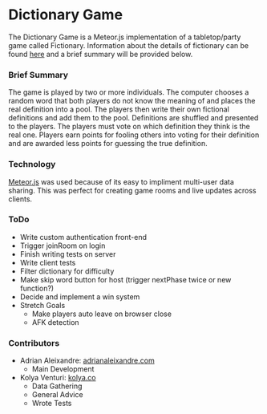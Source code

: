 # Dictionary Game

The Dictionary Game is a Meteor.js implementation of a tabletop/party game called Fictionary. Information about the details of fictionary can be found [here](https://en.wikipedia.org/wiki/Fictionary) and a brief summary will be provided below.

### Brief Summary

The game is played by two or more individuals. The computer chooses a random word that both players do not know the meaning of and places the real definition into a pool. The players then write their own fictional definitions and add them to the pool. Definitions are shuffled and presented to the players. The players must vote on which definition they think is the real one. Players earn points for fooling others into voting for their definition and are awarded less points for guessing the true definition.

### Technology

[Meteor.js](http://meteor.com) was used because of its easy to impliment multi-user data sharing. This was perfect for creating game rooms and live updates across clients.

### ToDo

* Write custom authentication front-end
* Trigger joinRoom on login
* Finish writing tests on server
* Write client tests
* Filter dictionary for difficulty
* Make skip word button for host (trigger nextPhase twice or new function?)
* Decide and implement a win system
* Stretch Goals
  * Make players auto leave on browser close
  * AFK detection

### Contributors

* Adrian Aleixandre: [adrianaleixandre.com](http://adrianaleixandre.com)
  * Main Development
* Kolya Venturi: [kolya.co](http://kolya.co)
  * Data Gathering
  * General Advice
  * Wrote Tests
